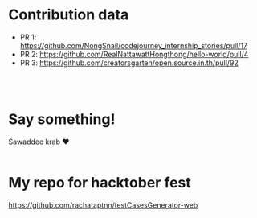 # Contribution data

- PR 1: https://github.com/NongSnail/codejourney_internship_stories/pull/17
- PR 2: https://github.com/RealNattawattHongthong/hello-world/pull/4
- PR 3: https://github.com/creatorsgarten/open.source.in.th/pull/92
<br/>
<br/>

# Say something!
Sawaddee krab ❤️
<br>
<br/>

# My repo for hacktober fest
https://github.com/rachataptnn/testCasesGenerator-web
